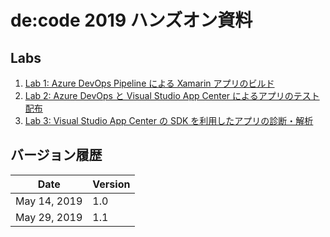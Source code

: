 # de:code 2019 ハンズオン資料

## Labs

1. [Lab 1: Azure DevOps Pipeline による Xamarin アプリのビルド](./lab1/README.md)
2. [Lab 2: Azure DevOps と Visual Studio App Center によるアプリのテスト配布](./lab2/README.md)
3. [Lab 3: Visual Studio App Center の SDK を利用したアプリの診断・解析](./lab3/README.md)

## バージョン履歴

|Date|Version|
|---|---|
|May 14, 2019|1.0|
|May 29, 2019|1.1|
